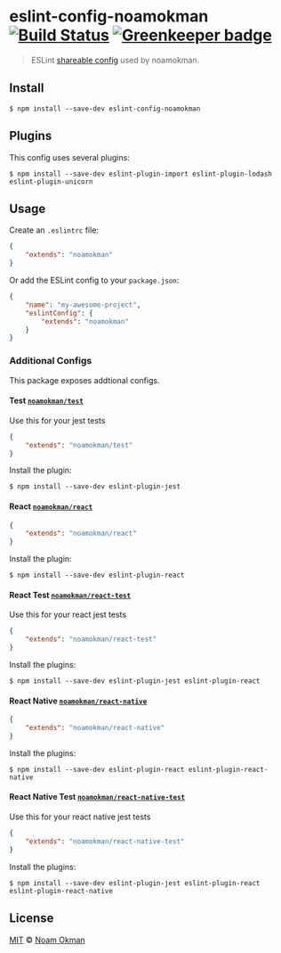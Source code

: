 # eslint-config-noamokman [![Build Status](https://travis-ci.org/noamokman/eslint-config-noamokman.svg)](https://travis-ci.org/noamokman/eslint-config-noamokman) [![Greenkeeper badge](https://badges.greenkeeper.io/noamokman/eslint-config-noamokman.svg)](https://greenkeeper.io/)

> ESLint [shareable config](http://eslint.org/docs/developer-guide/shareable-configs.html) used by noamokman.


## Install

```
$ npm install --save-dev eslint-config-noamokman
```

## Plugins

This config uses several plugins:

```
$ npm install --save-dev eslint-plugin-import eslint-plugin-lodash eslint-plugin-unicorn
```

## Usage

Create an `.eslintrc` file:

```json
{
	"extends": "noamokman"
}
```

Or add the ESLint config to your `package.json`:

```json
{
	"name": "my-awesome-project",
	"eslintConfig": {
		"extends": "noamokman"
	}
}
```

### Additional Configs

This package exposes addtional configs.

#### Test [`noamokman/test`](test.json)

Use this for your jest tests

```json
{
	"extends": "noamokman/test"
}
```

Install the plugin:
```
$ npm install --save-dev eslint-plugin-jest
```


#### React [`noamokman/react`](react.json)

```json
{
	"extends": "noamokman/react"
}
```

Install the plugin:
```
$ npm install --save-dev eslint-plugin-react
```

#### React Test [`noamokman/react-test`](react-test.json)

Use this for your react jest tests

```json
{
	"extends": "noamokman/react-test"
}
```

Install the plugins:
```
$ npm install --save-dev eslint-plugin-jest eslint-plugin-react
```

#### React Native [`noamokman/react-native`](react-native.json)

```json
{
	"extends": "noamokman/react-native"
}
```

Install the plugins:
```
$ npm install --save-dev eslint-plugin-react eslint-plugin-react-native
```

#### React Native Test [`noamokman/react-native-test`](react-native-test.json)

Use this for your react native jest tests

```json
{
	"extends": "noamokman/react-native-test"
}
```

Install the plugins:
```
$ npm install --save-dev eslint-plugin-jest eslint-plugin-react eslint-plugin-react-native
```

## License

[MIT](LICENSE) © [Noam Okman](https://github.com/noamokman)
